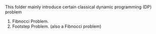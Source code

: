 This folder mainly introduce certain classical dynamic programming (DP) problem<br>
1. Fibnocci Problem. <br>
2. Footstep Problem. (also a Fibnocci problem)<br>
